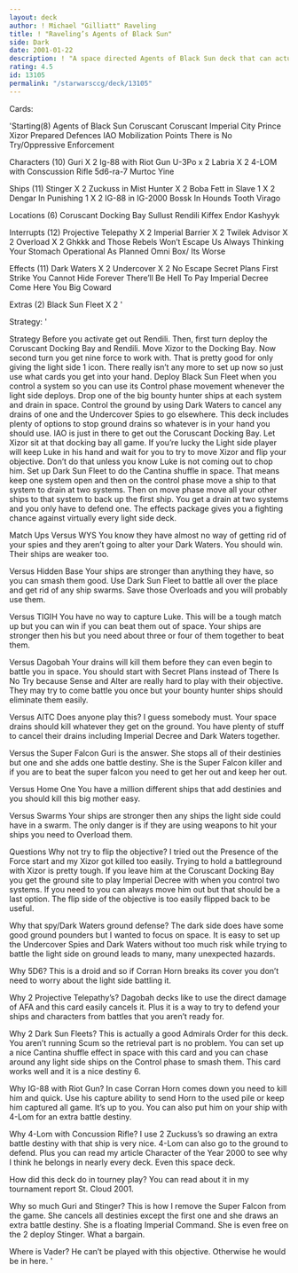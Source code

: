 ```yaml
---
layout: deck
author: ! Michael "Gilliatt" Raveling
title: ! "Raveling’s Agents of Black Sun"
side: Dark
date: 2001-01-22
description: ! "A space directed Agents of Black Sun deck that can actually work."
rating: 4.5
id: 13105
permalink: "/starwarsccg/deck/13105"
---
```

Cards: 

'Starting(8)
Agents of Black Sun
Coruscant
Coruscant Imperial City
Prince Xizor
Prepared Defences
IAO
Mobilization Points
There is No Try/Oppressive Enforcement

Characters (10)
Guri X 2
Ig-88 with Riot Gun
U-3Po x 2
Labria X 2
4-LOM with Conscussion Rifle
5d6-ra-7
Murtoc Yine

Ships (11)
Stinger X 2
Zuckuss in Mist Hunter X 2
Boba Fett in Slave 1 X 2
Dengar In Punishing 1 X 2
IG-88 in IG-2000
Bossk In Hounds Tooth
Virago

Locations (6)
Coruscant Docking Bay
Sullust
Rendili
Kiffex
Endor
Kashyyk

Interrupts (12)
Projective Telepathy X 2
Imperial Barrier X 2
Twilek Advisor X 2
Overload X 2
Ghkkk and Those Rebels Won’t Escape Us
Always Thinking Your Stomach
Operational As Planned
Omni Box/ Its Worse

Effects (11)
Dark Waters X 2
Undercover X 2
No Escape
Secret Plans
First Strike
You Cannot Hide Forever
There’ll Be Hell To Pay
Imperial Decree
Come Here You Big Coward

Extras (2)
Black Sun Fleet X 2
'

Strategy: '

Strategy
Before you activate get out Rendili. Then, first turn deploy the Coruscant Docking Bay and Rendili.  Move Xizor to the Docking Bay.  Now second turn you get nine force to work with. That is pretty good for only giving the light side 1 icon.  There really isn’t any more to set up now so just use what cards you get into your hand.  Deploy Black Sun Fleet when you control a system so you can use its Control phase movement whenever the light side deploys. Drop one of the big bounty hunter ships at each system and drain in space.  Control the ground by using Dark Waters to cancel any drains of one and the Undercover Spies to go elsewhere.	This deck includes plenty of options to stop ground drains so whatever is in your hand you should use.	IAO is just in there to get out the Coruscant Docking Bay.  Let Xizor sit at that docking bay all game.  If you’re lucky the Light side player will keep Luke in his hand and wait for you to try to move Xizor and flip your objective.  Don’t do that unless you know Luke is not coming out to chop him.  Set up Dark Sun Fleet to do the Cantina shuffle in space.  That means keep one system open and then on the control phase move a ship to that system to drain at two systems.  Then on move phase move all your other ships to that system to back up the first ship.  You get a drain at two systems and you only have to defend one.  The effects package gives you a fighting chance against virtually every light side deck.

Match Ups
Versus WYS  You know they have almost no way of getting rid of your spies and they aren’t going to alter your Dark Waters.  You should win.  Their ships are weaker too.

Versus Hidden Base  Your ships are stronger than anything they have, so you can smash them good.  Use Dark Sun Fleet to battle all over the place and get rid of any ship swarms.  Save those Overloads and you will probably use them.

Versus TIGIH  You have no way to capture Luke.  This will be a tough match up but you can win if you can beat them out of space.  Your ships are stronger then his but you need about three or four of them together to beat them.

Versus Dagobah  Your drains will kill them before they can even begin to battle you in space.  You should start with Secret Plans instead of There Is No Try because Sense and Alter are really hard to play with their objective.  They may try to come battle you once but your bounty hunter ships should eliminate them easily.

Versus AITC  Does anyone play this?  I guess somebody must.  Your space drains should kill whatever they get on the ground.  You have plenty of stuff to cancel their drains including Imperial Decree and Dark Waters together.

Versus the Super Falcon  Guri is the answer.  She stops all of their destinies but one and she adds one battle destiny.  She is the Super Falcon killer and if you are to beat the super falcon you need to get her out and keep her out.

Versus Home One  You have a million different ships that add destinies and you should kill this big mother easy.

Versus Swarms	Your ships are stronger then any ships the light side could have in a swarm.  The only danger is if they are using weapons to hit your ships you need to Overload them.

Questions
Why not try to flip the objective?  I tried out the Presence of the Force start and my Xizor got killed too easily.  Trying to hold a battleground with Xizor is pretty tough.	If you leave him at the Coruscant Docking Bay you get the ground site to play Imperial Decree with when you control two systems.  If you need to you can always move him out but that should be a last option.	The flip side of the objective is too easily flipped back to be useful.

Why that spy/Dark Waters ground defense?  The dark side does have some good ground pounders but I wanted to focus on space.  It is easy to set up the Undercover Spies and Dark Waters without too much risk while trying to battle the light side on ground leads to many, many unexpected hazards.

Why 5D6?  This is a droid and so if Corran Horn breaks its cover you don’t need to worry about the light side battling it.

Why 2 Projective Telepathy’s?  Dagobah decks like to use the direct damage of AFA and this card easily cancels it.  Plus it is a way to try to defend your ships and characters from battles that you aren’t ready for.

Why 2 Dark Sun Fleets?	This is actually a good Admirals Order for this deck.  You aren’t running Scum so the retrieval part is no problem.  You can set up a nice Cantina shuffle effect in space with this card and you can chase around any light side ships on the Control phase to smash them.  This card works well and it is a nice destiny 6.

Why IG-88 with Riot Gun?  In case Corran Horn comes down you need to kill him and quick.  Use his capture ability to send Horn to the used pile or keep him captured all game.	It’s up to you.  You can also put him on your ship with 4-Lom for an extra battle destiny.

Why 4-Lom with Concussion Rifle?  I use 2 Zuckuss’s so drawing an extra battle destiny with that ship is very nice.  4-Lom can also go to the ground to defend.   Plus you can read my article Character of the Year 2000 to see why I think he belongs in nearly every deck.  Even this space deck.

How did this deck do in tourney play?  You can read about it in my tournament report St. Cloud 2001.

Why so much Guri and Stinger?  This is how I remove the Super Falcon from the game.  She cancels all destinies except the first one and she draws an extra battle destiny.  She is a floating Imperial Command.  She is even free on the 2 deploy Stinger.  What a bargain.

Where is Vader?  He can’t be played with this objective.  Otherwise he would be in here.
'
